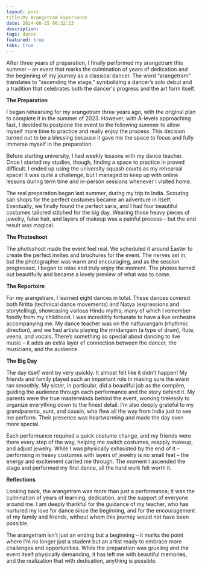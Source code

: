 ```yaml
---
layout: post
title:My Arangetram Experience
date: 2024-08-25 00:32:13
description: 
tags: dance
featured: true
tabs: true
---
```


After three years of preparation, I finally performed my arangetram this summer – an event that marks the culmination of years of dedication and the beginning of my journey as a classical dancer. The word “arangetram” translates to “ascending the stage,” symbolizing a dancer’s solo debut and a tradition that celebrates both the dancer's progress and the art form itself. 

**The Preparation**

I began rehearsing for my arangetram three years ago, with the original plan to complete it in the summer of 2023. However, with A-levels approaching fast, I decided to postpone the event to the following summer to allow myself more time to practice and really enjoy the process. This decision turned out to be a blessing because it gave me the space to focus and fully immerse myself in the preparation.

Before starting university, I had weekly lessons with my dance teacher. Once I started my studies, though, finding a space to practice in proved difficult. I ended up using the university squash courts as my rehearsal space! It was quite a challenge, but I managed to keep up with online lessons during term time and in-person sessions whenever I visited home.

The real preparation began last summer, during my trip to India. Scouring sari shops for the perfect costumes became an adventure in itself. Eventually, we finally found the perfect saris, and I had four beautiful costumes tailored stitched for the big day. Wearing those heavy pieces of jewelry, false hair, and layers of makeup was a painful process – but the end result was magical.

**The Photoshoot**

The photoshoot made the event feel real. We scheduled it around Easter to create the perfect invites and brochures for the event. The nerves set in, but the photographer was warm and encouraging, and as the session progressed, I began to relax and truly enjoy the moment. The photos turned out beautifully and became a lovely preview of what was to come. 

**The Reportoire**

For my arangetram, I learned eight dances in total. These dances covered both Nritta (technical dance movements) and Natya (expressions and storytelling), showcasing various Hindu myths; many of which I remember fondly from my childhood. I was incredibly fortunate to have a live orchestra accompanying me. My dance teacher was on the nattuvangam (rhythmic direction), and we had artists playing the mridangam (a type of drum), flute, veena, and vocals. There’s something so special about dancing to live music – it adds an extra layer of connection between the dancer, the musicians, and the audience.

**The Big Day**

The day itself went by very quickly. It almost felt like it didn’t happen! My friends and family played such an important role in making sure the event ran smoothly. My sister, in particular, did a beautiful job as the compère, guiding the audience through each performance and the story behind it. My parents were the true masterminds behind the event, working tirelessly to organize everything down to the finest detail. I’m also deeply grateful to my grandparents, aunt, and cousin, who flew all the way from India just to see me perform. Their presence was heartwarming and made the day even more special.

Each performance required a quick costume change, and my friends were there every step of the way, helping me switch costumes, reapply makeup, and adjust jewelry. While I was physically exhausted by the end of it – performing in heavy costumes with layers of jewelry is no small feat – the energy and excitement carried me through. The moment I ascended the stage and performed my first dance, all the hard work felt worth it.

**Reflections**

Looking back, the arangetram was more than just a performance; it was the culmination of years of learning, dedication, and the support of everyone around me. I am deeply thankful for the guidance of my teacher, who has nurtured my love for dance since the beginning, and for the encouragement of my family and friends, without whom this journey would not have been possible.

The arangetram isn’t just an ending but a beginning – it marks the point where I’m no longer just a student but an artist ready to embrace more challenges and opportunities. While the preparation was grueling and the event itself physically demanding, it has left me with beautiful memories, and the realization that with dedication, anything is possible.
